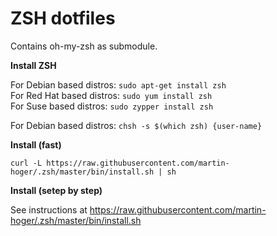 # ZSH dotfiles 
Contains oh-my-zsh as submodule.

**Install ZSH**

For Debian based distros: `sudo apt-get install zsh`  
For Red Hat based distros: `sudo yum install zsh`  
For Suse based distros: `sudo zypper install zsh`  

For Debian based distros: `chsh -s $(which zsh) {user-name}`

**Install (fast)**

    curl -L https://raw.githubusercontent.com/martin-hoger/.zsh/master/bin/install.sh | sh


**Install (setep by step)**

See instructions at https://raw.githubusercontent.com/martin-hoger/.zsh/master/bin/install.sh
